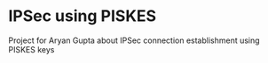 # IPSec using PISKES

Project for Aryan Gupta about IPSec connection establishment
using PISKES keys
